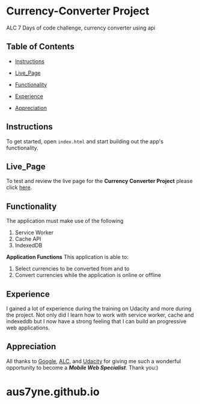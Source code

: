 # Currency-Converter Project 
ALC 7 Days of code challenge, currency converter using api

## Table of Contents

* [Instructions](#instructions)

* [Live_Page](#live_page)

* [Functionality](#new_functionality)

* [Experience](#experience)

* [Appreciation](#appreciation)

## Instructions

To get started, open `index.html` and start building out the app's functionality.

## Live_Page

To test and review the live page for the **Currency Converter Project** please click [here](https://aus7yne.github.io/Currency-Converter/).

## Functionality
The application must make use of the following
1. Service Worker
2. Cache API
3. IndexedDB

**Application Functions**
This application is able to:
1. Select currencies to be converted from and to
2. Convert currencies while the application is online or offline

## Experience

I gained a lot of experience during the training on Udacity and more during the project. Not only did I learn how to work with service worker, cache and indexeddb but I now have a strong feeling that I can build an progressive web applications. 

## Appreciation

All thanks to [Google](www.google.com), [ALC](https://andela.com), and [Udacity](www.udacity.com) for giving me such a wonderful opportunity to become a _**Mobile Web Specialist**_.
Thank you:)

# aus7yne.github.io
